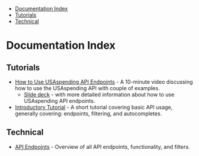 <ul class="nav nav-stacked" id="sidebar">
  <li><a href="#documentation-index">Documentation Index</a></li>
  <li><a href="#tutorials">Tutorials</a></li>
  <li><a href="#technical">Technical</a></li>
</ul>

[//]: # (Begin Content)

# Documentation Index <a name="documentation-index"></a>

## Tutorials <a name="tutorials"></a>
- [How to Use USAspending API Endpoints](https://www.youtube.com/watch?v=AEKL2LOkRZY) - A 10-minute video discussing how to use the USAspending API with couple of examples.
  - [Slide deck](https://www.usaspending.gov/data/Basic-API-Training.pdf) - with more detailed information about how to use USAspending API endpoints.
- [Introductory Tutorial](https://api.usaspending.gov/docs/intro-tutorial) -  A short tutorial covering basic API usage, generally covering: endpoints, filtering, and autocompletes.

## Technical <a name="technical"></a>
* [API Endpoints](/docs/endpoints) - Overview of all API endpoints, functionality, and filters.

